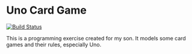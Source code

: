 Uno Card Game
=============

[![Build Status](https://secure.travis-ci.org/nerab/cardgame.png?branch=master)](http://travis-ci.org/nerab/cardgame)

This is a programming exercise created for my son. It models some card games and their rules, especially Uno.
